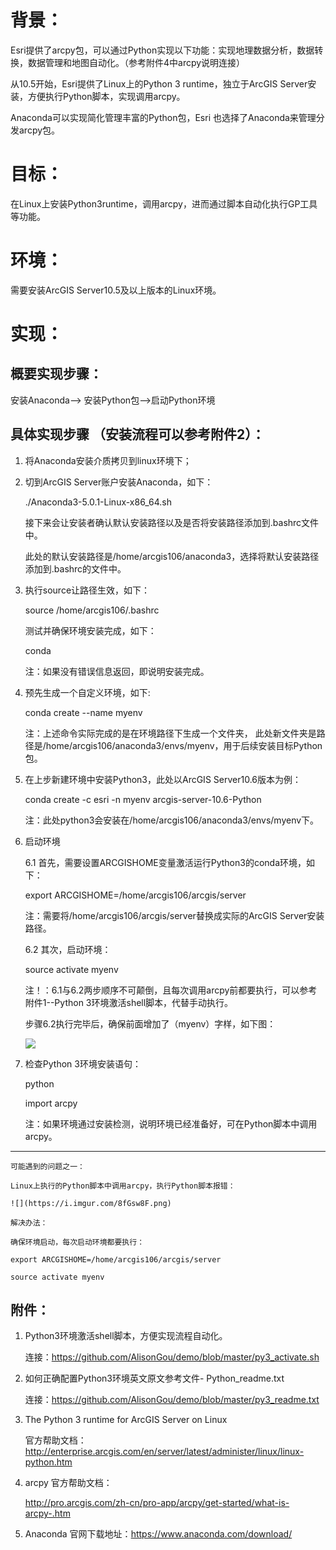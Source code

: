 # 背景： #
Esri提供了arcpy包，可以通过Python实现以下功能：实现地理数据分析，数据转换，数据管理和地图自动化。（参考附件4中arcpy说明连接）

从10.5开始，Esri提供了Linux上的Python 3 runtime，独立于ArcGIS Server安装，方便执行Python脚本，实现调用arcpy。

Anaconda可以实现简化管理丰富的Python包，Esri 也选择了Anaconda来管理分发arcpy包。

# 目标：

在Linux上安装Python3runtime，调用arcpy，进而通过脚本自动化执行GP工具等功能。

# 环境： #

需要安装ArcGIS Server10.5及以上版本的Linux环境。

# 实现： #

## 概要实现步骤： ##

 安装Anaconda--> 安装Python包-->启动Python环境



## 具体实现步骤 （安装流程可以参考附件2）：

1.	将Anaconda安装介质拷贝到linux环境下；

2.	切到ArcGIS  Server账户安装Anaconda，如下：

    ./Anaconda3-5.0.1-Linux-x86_64.sh

    接下来会让安装者确认默认安装路径以及是否将安装路径添加到.bashrc文件中。
    
	此处的默认安装路径是/home/arcgis106/anaconda3，选择将默认安装路径添加到.bashrc的文件中。
 
 

3.	执行source让路径生效，如下：

	source /home/arcgis106/.bashrc 

	测试并确保环境安装完成，如下：

	conda

	注：如果没有错误信息返回，即说明安装完成。

4.	预先生成一个自定义环境，如下:

	
	conda create --name myenv

	注：上述命令实际完成的是在环境路径下生成一个文件夹，
	此处新文件夹是路径是/home/arcgis106/anaconda3/envs/myenv，用于后续安装目标Python包。

5.	在上步新建环境中安装Python3，此处以ArcGIS Server10.6版本为例：

	conda create -c esri -n myenv arcgis-server-10.6-Python
	
	注：此处python3会安装在/home/arcgis106/anaconda3/envs/myenv下。
 
6.	启动环境

	6.1 首先，需要设置ARCGISHOME变量激活运行Python3的conda环境，如下：

	export ARCGISHOME=/home/arcgis106/arcgis/server

	注：需要将/home/arcgis106/arcgis/server替换成实际的ArcGIS Server安装路径。

	6.2 其次，启动环境：
	
	source activate myenv

	注！：6.1与6.2两步顺序不可颠倒，且每次调用arcpy前都要执行，可以参考附件1--Python 3环境激活shell脚本，代替手动执行。

	步骤6.2执行完毕后，确保前面增加了（myenv）字样，如下图：

	![](https://i.imgur.com/ppWC0w9.png)
 
7.	检查Python 3环境安装语句：

	python

	import arcpy

	注：如果环境通过安装检测，说明环境已经准备好，可在Python脚本中调用arcpy。







----------






	可能遇到的问题之一：

	Linux上执行的Python脚本中调用arcpy，执行Python脚本报错：

	![](https://i.imgur.com/8fGsw8F.png)
 
	解决办法：

	确保环境启动，每次启动环境都要执行：

	export ARCGISHOME=/home/arcgis106/arcgis/server

	source activate myenv


## 附件： ##
1.	Python3环境激活shell脚本，方便实现流程自动化。

 	连接：https://github.com/AlisonGou/demo/blob/master/py3_activate.sh

2.	如何正确配置Python3环境英文原文参考文件- Python_readme.txt

    连接：https://github.com/AlisonGou/demo/blob/master/py3_readme.txt
3. The Python 3 runtime for ArcGIS Server on Linux

	官方帮助文档：
	http://enterprise.arcgis.com/en/server/latest/administer/linux/linux-python.htm


4. 	arcpy 官方帮助文档：

	http://pro.arcgis.com/zh-cn/pro-app/arcpy/get-started/what-is-arcpy-.htm

3.	Anaconda 官网下载地址：https://www.anaconda.com/download/



